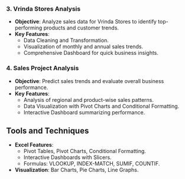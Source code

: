 ### **3. Vrinda Stores Analysis**
- **Objective**: Analyze sales data for Vrinda Stores to identify top-performing products and customer trends.
- **Key Features**:
  - Data Cleaning and Transformation.
  - Visualization of monthly and annual sales trends.
  - Comprehensive Dashboard for quick business insights.
 
### **4. Sales Project Analysis**
- **Objective**: Predict sales trends and evaluate overall business performance.
- **Key Features**:
  - Analysis of regional and product-wise sales patterns.
  - Data Visualization with Pivot Charts and Conditional Formatting.
  - Interactive Dashboard summarizing performance.

 ## Tools and Techniques
- **Excel Features**:
  - Pivot Tables, Pivot Charts, Conditional Formatting.
  - Interactive Dashboards with Slicers.
  - Formulas: VLOOKUP, INDEX-MATCH, SUMIF, COUNTIF.
- **Visualization**: Bar Charts, Pie Charts, Line Graphs.
